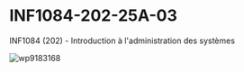 # INF1084-202-25A-03
INF1084 (202) - Introduction à l'administration des systèmes
 
 
![wp9183168](https://github.com/user-attachments/assets/32917569-2465-40dd-9053-dc457aff103f)
